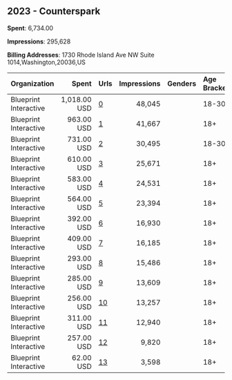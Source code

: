 ## 2023 - Counterspark 
**Spent**: 6,734.00

**Impressions**: 295,628

**Billing Addresses**: 1730 Rhode Island Ave NW Suite 1014,Washington,20036,US

|Organization|Spent|Urls|Impressions|Genders|Age Brackets|Country Codes|
|:---|---:|:---|---:|:---|:---|:---|
|Blueprint Interactive|1,018.00 USD|[0](https://www.snap.com/political-ads/asset/c8b47f7de0fdbccaad2f961d1b62a9dcc4f8c5888d31591be26b913dfa470984?mediaType=mp4)|48,045||18-30|united states|
|Blueprint Interactive|963.00 USD|[1](https://www.snap.com/political-ads/asset/d4592878e6203c4e39f8ac666f84c48d7d0bba9c556a17fd8cb1be86d3d2828c?mediaType=mp4)|41,667||18+|united states|
|Blueprint Interactive|731.00 USD|[2](https://www.snap.com/political-ads/asset/db7f808a1bebc5a8c73935633134c10462a9327fa021d7d52361006801cde9c0?mediaType=mp4)|30,495||18-30|united states|
|Blueprint Interactive|610.00 USD|[3](https://www.snap.com/political-ads/asset/ff05c50751d7d6c6c119354bb401e9181ce81dc8a3b225bce906019e8dd8ad01?mediaType=mp4)|25,671||18+|united states|
|Blueprint Interactive|583.00 USD|[4](https://www.snap.com/political-ads/asset/6a02c4e276533027c22cc9ae9b45d76d782a01046e03e4733063adb84b9c5624?mediaType=mp4)|24,531||18+|united states|
|Blueprint Interactive|564.00 USD|[5](https://www.snap.com/political-ads/asset/c72b4318c2992337be9baf55ad0cf61b80b0caa9a0516d54e01980f3c6ac626e?mediaType=mp4)|23,394||18+|united states|
|Blueprint Interactive|392.00 USD|[6](https://www.snap.com/political-ads/asset/9eac67cd0c9d4b7c4a3bd01ec7240fcd632aec679bdd377f444f91c57e1ca2b9?mediaType=mp4)|16,930||18+|united states|
|Blueprint Interactive|409.00 USD|[7](https://www.snap.com/political-ads/asset/0cc639f6e814ec3729db1447131c5ef3f53ccdfb4ae649f1625f7cce1cb4ef83?mediaType=mp4)|16,185||18+|united states|
|Blueprint Interactive|293.00 USD|[8](https://www.snap.com/political-ads/asset/b82eaf5af6f3509ac2f1c887ccedf2dfdf0cea7f3340bd977846082ed8873233?mediaType=mp4)|15,486||18+|united states|
|Blueprint Interactive|285.00 USD|[9](https://www.snap.com/political-ads/asset/b7ddce42f977538fb73ee9881f727e2ef7a51066ec7734d067b25c4ef7c56ec1?mediaType=mp4)|13,609||18+|united states|
|Blueprint Interactive|256.00 USD|[10](https://www.snap.com/political-ads/asset/b46555adeefbd62141558e691596698e60c90b760b062a32db028b7990a9bedf?mediaType=mp4)|13,257||18+|united states|
|Blueprint Interactive|311.00 USD|[11](https://www.snap.com/political-ads/asset/c8bb935c58c3933dd4f4155bc60fec7eb8639778039c760fa2899a352c94dec2?mediaType=mp4)|12,940||18+|united states|
|Blueprint Interactive|257.00 USD|[12](https://www.snap.com/political-ads/asset/035fecf734036cb5ca599de863aa37849f84385a7de3eb5b8d0536f33ec6fce7?mediaType=mp4)|9,820||18+|united states|
|Blueprint Interactive|62.00 USD|[13](https://www.snap.com/political-ads/asset/600cdb39a59c3571c531f7b87409e4fa43ff9b3a020f38f505e4030ca97e8e0e?mediaType=mp4)|3,598||18+|united states|

